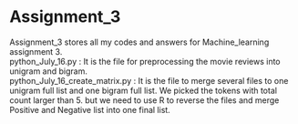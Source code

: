 # Assignment_3
Assignment_3 stores all my codes and answers for Machine_learning assignment 3. <br /> 
    python_July_16.py : It is the file for preprocessing the movie reviews into unigram and bigram. <br />
    python_July_16_create_matrix.py : It is the file to merge several files to one unigram full list and one bigram full list. We picked the tokens with total count larger than 5. but we need to use R to reverse the files and merge Positive and Negative list into one final list. <br />
    
    
    
